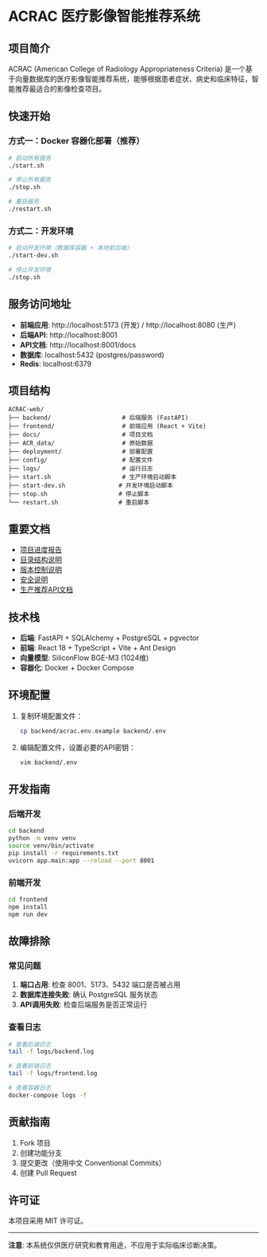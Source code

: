 # ACRAC 医疗影像智能推荐系统

## 项目简介

ACRAC (American College of Radiology Appropriateness Criteria) 是一个基于向量数据库的医疗影像智能推荐系统，能够根据患者症状、病史和临床特征，智能推荐最适合的影像检查项目。

## 快速开始

### 方式一：Docker 容器化部署（推荐）
```bash
# 启动所有服务
./start.sh

# 停止所有服务
./stop.sh

# 重启服务
./restart.sh
```

### 方式二：开发环境
```bash
# 启动开发环境（数据库容器 + 本地前后端）
./start-dev.sh

# 停止开发环境
./stop.sh
```

## 服务访问地址

- **前端应用**: http://localhost:5173 (开发) / http://localhost:8080 (生产)
- **后端API**: http://localhost:8001
- **API文档**: http://localhost:8001/docs
- **数据库**: localhost:5432 (postgres/password)
- **Redis**: localhost:6379

## 项目结构

```
ACRAC-web/
├── backend/                    # 后端服务 (FastAPI)
├── frontend/                   # 前端应用 (React + Vite)
├── docs/                       # 项目文档
├── ACR_data/                   # 原始数据
├── deployment/                 # 部署配置
├── config/                     # 配置文件
├── logs/                       # 运行日志
├── start.sh                    # 生产环境启动脚本
├── start-dev.sh               # 开发环境启动脚本
├── stop.sh                    # 停止脚本
└── restart.sh                 # 重启脚本
```

## 重要文档

- [项目进度报告](docs/PROJECT_PROGRESS_REPORT.md)
- [目录结构说明](docs/DIRECTORY_STRUCTURE.md)
- [版本控制说明](docs/VERSION_CONTROL.md)
- [安全说明](docs/SECURITY.md)
- [生产推荐API文档](docs/PRODUCTION_RECOMMENDATION_API.md)

## 技术栈

- **后端**: FastAPI + SQLAlchemy + PostgreSQL + pgvector
- **前端**: React 18 + TypeScript + Vite + Ant Design
- **向量模型**: SiliconFlow BGE-M3 (1024维)
- **容器化**: Docker + Docker Compose

## 环境配置

1. 复制环境配置文件：
   ```bash
   cp backend/acrac.env.example backend/.env
   ```

2. 编辑配置文件，设置必要的API密钥：
   ```bash
   vim backend/.env
   ```

## 开发指南

### 后端开发
```bash
cd backend
python -m venv venv
source venv/bin/activate
pip install -r requirements.txt
uvicorn app.main:app --reload --port 8001
```

### 前端开发
```bash
cd frontend
npm install
npm run dev
```

## 故障排除

### 常见问题
1. **端口占用**: 检查 8001、5173、5432 端口是否被占用
2. **数据库连接失败**: 确认 PostgreSQL 服务状态
3. **API调用失败**: 检查后端服务是否正常运行

### 查看日志
```bash
# 查看后端日志
tail -f logs/backend.log

# 查看前端日志
tail -f logs/frontend.log

# 查看容器日志
docker-compose logs -f
```

## 贡献指南

1. Fork 项目
2. 创建功能分支
3. 提交更改（使用中文 Conventional Commits）
4. 创建 Pull Request

## 许可证

本项目采用 MIT 许可证。

---

**注意**: 本系统仅供医疗研究和教育用途，不应用于实际临床诊断决策。
